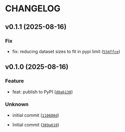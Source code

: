 # CHANGELOG

## v0.1.1 (2025-08-16)

### Fix

* fix: reducing dataset sizes to fit in pypi limit ([`534ffce`](https://github.com/sae-probes/sae-probes/commit/534ffce080d4935537c82d49ad4a720c64295599))

## v0.1.0 (2025-08-16)

### Feature

* feat: publish to PyPI ([`d0a6130`](https://github.com/sae-probes/sae-probes/commit/d0a6130001eebf062474145378a59bf6e24b48cf))

### Unknown

* initial commit ([`110600d`](https://github.com/sae-probes/sae-probes/commit/110600da66033ee7945ce173d71ca098ca0f8db4))

* Initial commit ([`389a610`](https://github.com/sae-probes/sae-probes/commit/389a610dd3f2a0f72eacc1b059c5b824f0c0f558))
